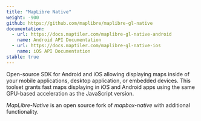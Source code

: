 ```yaml
---
title: "MapLibre Native"
weight: -900
github: https://github.com/maplibre/maplibre-gl-native
documentation:
  - url: https://docs.maptiler.com/maplibre-gl-native-android
    name: Android API Documentation
  - url: https://docs.maptiler.com/maplibre-gl-native-ios
    name: iOS API Documentation
stable: true
---
```


Open-source SDK for Android and iOS allowing displaying maps inside of your
mobile applications, desktop application, or embedded devices.
This toolset grants fast maps displaying in iOS and Android apps using the
same GPU-based acceleration as the JavaScript version.

_MapLibre-Native_ is an open source fork of _mapbox-native_ with
additional functionality.
